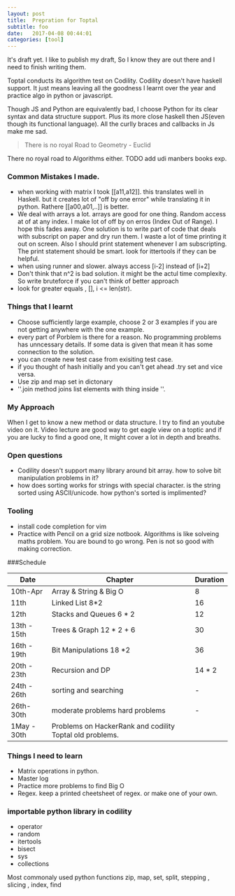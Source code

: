 ```yaml
---
layout: post
title:  Prepration for Toptal
subtitle: foo
date:   2017-04-08 00:44:01
categories: [tool]
---
```


It's draft yet. I like to publish my draft, So I know they are out there and I need to finish writing them.

Toptal conducts its algorithm test on Codility. Codility doesn't have haskell support. It just means leaving all the goodness I learnt over the year and practice algo in python or javascript.

Though JS and Python are equivalently bad, I choose Python for its clear syntax and data structure support. Plus its more close 
haskell then JS(even though its functional language). All the curlly braces and callbacks in Js make me sad.

> There is no royal Road to Geometry - Euclid

There no royal road to Algorithms either. 
TODO add udi manbers books exp.

### Common Mistakes I made.
* when working with matrix I took [[a11,a12]]. this translates well in Haskell. but it creates lot of "off by one error" while translating it in python. Rathere [[a00,a01,..]] is better.
* We deal with arrays a lot. arrays are good for one thing. Random access at of at any index. I make lot of off by on erros (Index Out of Range). I hope this fades away. One solution is to write part of code that deals with subscript on paper and dry run them. I waste a lot of time printing it out on screen. Also I should print statement whenever I am subscripting. The print statement should be smart. look for ittertools if they can be helpful.
* when using runner and slower. always access [i-2] instead of [i+2]
* Don't think that n^2 is bad solution. it might be the actul time complexity. So write bruteforce if you can't think of better approach
* look for greater equals , [], i <= len(str). 

### Things that I learnt
* Choose sufficiently large example, choose 2 or 3 examples if you are not getting anywhere with the one example.
* every part of Porblem is there for a reason. No programming problems has unncessary details. If some data is given that mean it has some connection to the solution.
* you can create new test case from exisiting test case.
* if you thought of hash initially and you can't get ahead .try set and vice versa.
* Use zip and map set in dictonary
* ''.join method joins list elements with thing inside ''.
### My Approach
When I get to know a new method or data structure. I try to find an youtube video on it. Video lecture are good way to get eagle view on a toptic and if you are lucky to find a good one, It might cover a lot in depth and breaths.



### Open questions
* Codility doesn't support many library around bit array. how to solve bit manipulation problems in it?
* how does sorting works for strings with special character. is the string sorted using ASCII/unicode. how python's sorted is implimented?

### Tooling
* install code completion for vim
* Practice with Pencil on a grid size notbook. Algorithms is like solveing maths problem. You are bound to go wrong. Pen is not so good with making correction. 

###Schedule

Date | Chapter | Duration|
--- | --- | ---
10th-Apr| Array & String & Big O | 8 
11th| Linked List 8*2 | 16
12th| Stacks and Queues 6 * 2 | 12
13th - 15th| Trees & Graph 12 * 2 + 6| 30
16th - 19th| Bit Manipulations 18 *2 | 36
20th - 23th| Recursion and DP | 14 * 2 | 28
24th - 26th|sorting and searching| -
26th- 30th | moderate problems hard problems| -
1May - 30th| Problems on HackerRank and codility Toptal old problems.


### Things I need to learn
* Matrix operations in python.
* Master log
* Practice more problems to find Big O
* Regex. keep a printed cheetsheet of regex. or make one of your own.

### importable python library in codility
* operator
* random 
* itertools
* bisect
* sys
* collections

Most commonaly used python functions
zip, map, set, split, stepping , slicing , index, find
